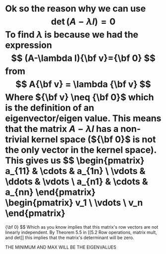 Ok so the reason why we can use
$$
\det(A - \lambda I) = 0
$$
To find $\lambda$ is because we had the expression
$$
(A-\lambda I){\bf v}={\bf 0}
$$
from
$$
A{\bf v} = \lambda {\bf v}
$$
Where ${\bf v} \neq {\bf 0}$  which is the definition of an eigenvector/eigen value. This means that the matrix $A-\lambda I$ has a non-trivial kernel space (${\bf 0}$ is not the only vector in the kernel space). This gives us
$$
\begin{pmatrix}
a_{11} & \cdots & a_{1n} \\
\vdots & \ddots & \vdots \\
a_{n1} & \cdots & a_{nn}
\end{pmatrix}
\begin{pmatrix}
v_1 \\
\vdots \\
v_n
\end{pmatrix}
=
{\bf 0}
$$
Which as you know implies that this matrix's row vectors are not linearly independent. By Theorem 5.5 in [[5.2 Row operations, matrix mult, and det]] this implies that the matrix's determinant will be zero.

THE MINIMUM AND MAX WILL BE THE EIGENVALUES